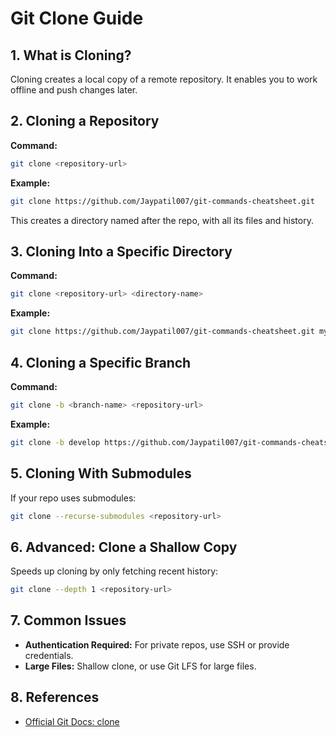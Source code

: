 # Git Clone Guide

## 1. What is Cloning?
Cloning creates a local copy of a remote repository. It enables you to work offline and push changes later.

## 2. Cloning a Repository

**Command:**
```bash
git clone <repository-url>
```
**Example:**
```bash
git clone https://github.com/Jaypatil007/git-commands-cheatsheet.git
```

This creates a directory named after the repo, with all its files and history.

## 3. Cloning Into a Specific Directory

**Command:**
```bash
git clone <repository-url> <directory-name>
```
**Example:**
```bash
git clone https://github.com/Jaypatil007/git-commands-cheatsheet.git my-git-guide
```

## 4. Cloning a Specific Branch

**Command:**
```bash
git clone -b <branch-name> <repository-url>
```
**Example:**
```bash
git clone -b develop https://github.com/Jaypatil007/git-commands-cheatsheet.git
```

## 5. Cloning With Submodules

If your repo uses submodules:
```bash
git clone --recurse-submodules <repository-url>
```

## 6. Advanced: Clone a Shallow Copy

Speeds up cloning by only fetching recent history:
```bash
git clone --depth 1 <repository-url>
```

## 7. Common Issues

- **Authentication Required:** For private repos, use SSH or provide credentials.
- **Large Files:** Shallow clone, or use Git LFS for large files.

## 8. References

- [Official Git Docs: clone](https://git-scm.com/docs/git-clone)
